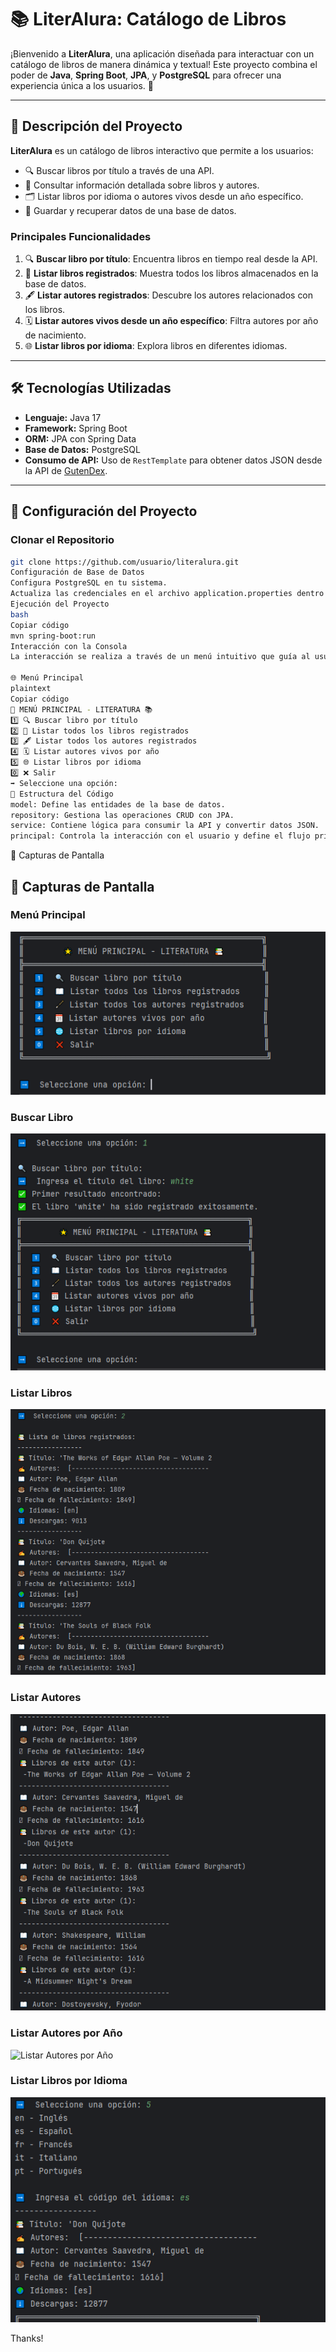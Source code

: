 # 📚 LiterAlura: Catálogo de Libros

¡Bienvenido a **LiterAlura**, una aplicación diseñada para interactuar con un catálogo de libros de manera dinámica y textual! Este proyecto combina el poder de **Java**, **Spring Boot**, **JPA**, y **PostgreSQL** para ofrecer una experiencia única a los usuarios. 🎉

---

## 🌟 Descripción del Proyecto

**LiterAlura** es un catálogo de libros interactivo que permite a los usuarios:

- 🔍 Buscar libros por título a través de una API.
- 📖 Consultar información detallada sobre libros y autores.
- 🗂️ Listar libros por idioma o autores vivos desde un año específico.
- 💾 Guardar y recuperar datos de una base de datos.

### Principales Funcionalidades

1. 🔍 **Buscar libro por título**: Encuentra libros en tiempo real desde la API.
2. 📖 **Listar libros registrados**: Muestra todos los libros almacenados en la base de datos.
3. 🖋️ **Listar autores registrados**: Descubre los autores relacionados con los libros.
4. 🗓️ **Listar autores vivos desde un año específico**: Filtra autores por año de nacimiento.
5. 🌐 **Listar libros por idioma**: Explora libros en diferentes idiomas.

---

## 🛠️ Tecnologías Utilizadas

- **Lenguaje:** Java 17  
- **Framework:** Spring Boot  
- **ORM:** JPA con Spring Data  
- **Base de Datos:** PostgreSQL  
- **Consumo de API:** Uso de `RestTemplate` para obtener datos JSON desde la API de [GutenDex](https://gutendex.com).  

---

## 🚀 Configuración del Proyecto

### Clonar el Repositorio
```bash
git clone https://github.com/usuario/literalura.git
Configuración de Base de Datos
Configura PostgreSQL en tu sistema.
Actualiza las credenciales en el archivo application.properties dentro de la carpeta src/main/resources.
Ejecución del Proyecto
bash
Copiar código
mvn spring-boot:run
Interacción con la Consola
La interacción se realiza a través de un menú intuitivo que guía al usuario por las opciones disponibles.

🌐 Menú Principal
plaintext
Copiar código
🌟 MENÚ PRINCIPAL - LITERATURA 📚
1️⃣ 🔍 Buscar libro por título
2️⃣ 📖 Listar todos los libros registrados
3️⃣ 🖋️ Listar todos los autores registrados
4️⃣ 🗓️ Listar autores vivos por año
5️⃣ 🌐 Listar libros por idioma
0️⃣ ❌ Salir
➡️ Seleccione una opción:
📂 Estructura del Código
model: Define las entidades de la base de datos.
repository: Gestiona las operaciones CRUD con JPA.
service: Contiene lógica para consumir la API y convertir datos JSON.
principal: Controla la interacción con el usuario y define el flujo principal de la aplicación.
```

📸 Capturas de Pantalla
## 📸 Capturas de Pantalla

### Menú Principal
![Menú Principal](recursos/menu.png)

### Buscar Libro
![Buscar Libro](recursos/buscar.png)

### Listar Libros
![Listar Libros](recursos/listar.png)

### Listar Autores
![Listar Autores](recursos/listar-autores.png)

### Listar Autores por Año
![Listar Autores por Año](recursos/listar-año.png)

### Listar Libros por Idioma
![Listar Libros por Idioma](recursos/listar-idioma.png)


Thanks!
